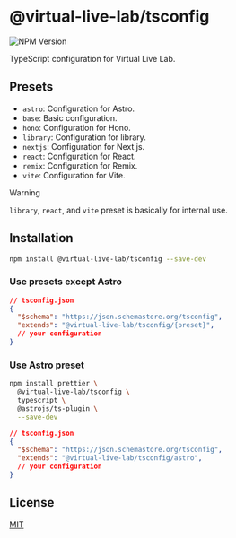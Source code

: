 
# @virtual-live-lab/tsconfig

![NPM Version](https://img.shields.io/npm/v/%40virtual-live-lab%2Ftsconfig)

TypeScript configuration for Virtual Live Lab.

## Presets

- `astro`: Configuration for Astro.
- `base`: Basic configuration.
- `hono`: Configuration for Hono.
- `library`: Configuration for library.
- `nextjs`: Configuration for Next.js.
- `react`: Configuration for React.
- `remix`: Configuration for Remix.
- `vite`: Configuration for Vite.

> [!WARNING]
> `library`, `react`, and `vite` preset is basically for internal use.

## Installation

```bash
npm install @virtual-live-lab/tsconfig --save-dev
```

### Use presets except Astro

```json
// tsconfig.json
{
  "$schema": "https://json.schemastore.org/tsconfig",
  "extends": "@virtual-live-lab/tsconfig/{preset}",
  // your configuration
}
```

### Use Astro preset

```bash
npm install prettier \
  @virtual-live-lab/tsconfig \
  typescript \
  @astrojs/ts-plugin \
  --save-dev
```

```json
// tsconfig.json
{
  "$schema": "https://json.schemastore.org/tsconfig",
  "extends": "@virtual-live-lab/tsconfig/astro",
  // your configuration
}
```

## License

[MIT](https://choosealicense.com/licenses/mit/)
